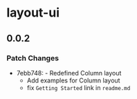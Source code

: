# layout-ui

## 0.0.2
### Patch Changes

- 7ebb748: - Redefined Column layout
  - Add examples for Column layout
  - fix `Getting Started` link in `readme.md`

